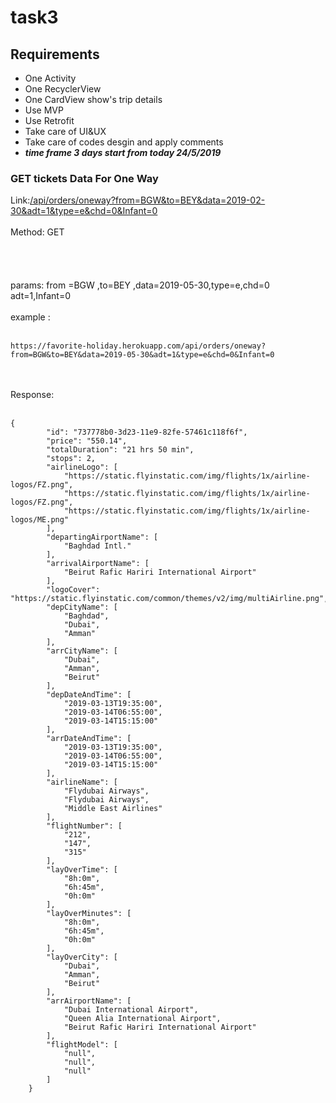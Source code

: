 # task3

## Requirements
* One Activity
* One RecyclerView
* One CardView show's trip details
* Use MVP
* Use Retrofit
* Take care of UI&UX
* Take care of codes desgin and apply comments
* ***time frame 3 days start from today 24/5/2019***


### GET tickets Data For One Way
Link:[/api/orders/oneway?from=BGW&to=BEY&data=2019-02-30&adt=1&type=e&chd=0&Infant=0](https://favorite-holiday.herokuapp.com/api/orders/oneway?from=BGW&to=BEY&data=2019-05-30&adt=1&type=e&chd=0&Infant=0)
<br><br>
Method: GET  
<br><br>
<br><br>
params: from =BGW ,to=BEY ,data=2019-05-30,type=e,chd=0 adt=1,Infant=0
<br><br>
example :
<br><br> 
```
https://favorite-holiday.herokuapp.com/api/orders/oneway?from=BGW&to=BEY&data=2019-05-30&adt=1&type=e&chd=0&Infant=0
```
<br><br>
Response:
<br><br>
```
{
        "id": "737778b0-3d23-11e9-82fe-57461c118f6f",
        "price": "550.14",
        "totalDuration": "21 hrs 50 min",
        "stops": 2,
        "airlineLogo": [
            "https://static.flyinstatic.com/img/flights/1x/airline-logos/FZ.png",
            "https://static.flyinstatic.com/img/flights/1x/airline-logos/FZ.png",
            "https://static.flyinstatic.com/img/flights/1x/airline-logos/ME.png"
        ],
        "departingAirportName": [
            "Baghdad Intl."
        ],
        "arrivalAirportName": [
            "Beirut Rafic Hariri International Airport"
        ],
        "logoCover": "https://static.flyinstatic.com/common/themes/v2/img/multiAirline.png",
        "depCityName": [
            "Baghdad",
            "Dubai",
            "Amman"
        ],
        "arrCityName": [
            "Dubai",
            "Amman",
            "Beirut"
        ],
        "depDateAndTime": [
            "2019-03-13T19:35:00",
            "2019-03-14T06:55:00",
            "2019-03-14T15:15:00"
        ],
        "arrDateAndTime": [
            "2019-03-13T19:35:00",
            "2019-03-14T06:55:00",
            "2019-03-14T15:15:00"
        ],
        "airlineName": [
            "Flydubai Airways",
            "Flydubai Airways",
            "Middle East Airlines"
        ],
        "flightNumber": [
            "212",
            "147",
            "315"
        ],
        "layOverTime": [
            "8h:0m",
            "6h:45m",
            "0h:0m"
        ],
        "layOverMinutes": [
            "8h:0m",
            "6h:45m",
            "0h:0m"
        ],
        "layOverCity": [
            "Dubai",
            "Amman",
            "Beirut"
        ],
        "arrAirportName": [
            "Dubai International Airport",
            "Queen Alia International Airport",
            "Beirut Rafic Hariri International Airport"
        ],
        "flightModel": [
            "null",
            "null",
            "null"
        ]
    }
```
